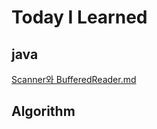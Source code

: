 # Today I Learned

java
---
[Scanner와 BufferedReader.md](https://github.com/sol1101/TIL/blob/1d1ee72157e6526f3e0a06038f60fc659cd1fcc8/java/Scanner%EC%99%80%20BufferedReader.md)

Algorithm
---
